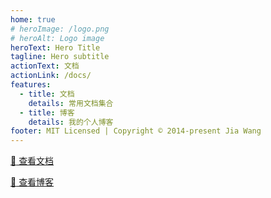 ```yaml
---
home: true
# heroImage: /logo.png
# heroAlt: Logo image
heroText: Hero Title
tagline: Hero subtitle
actionText: 文档
actionLink: /docs/
features:
  - title: 文档
    details: 常用文档集合
  - title: 博客
    details: 我的个人博客
footer: MIT Licensed | Copyright © 2014-present Jia Wang
---
```


[:wave: 查看文档](./docs/)

[:wave: 查看博客](./blogs/)
